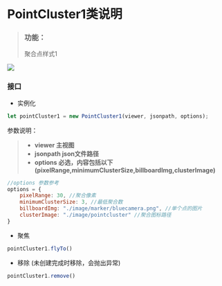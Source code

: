 **PointCluster1类说明**
==============================
>### 功能：  
> 聚合点样式1
>
![](点聚合1.gif)  
### 接口
- 实例化
```javascript
let pointCluster1 = new PointCluster1(viewer, jsonpath, options);
```
参数说明：  
>- **viewer 主视图**
>- **jsonpath json文件路径**
>- **options 必选，内容包括以下(pixelRange,minimumClusterSize,billboardImg,clusterImage)**
```javascript
//options 参数参考
options = {
    pixelRange: 30, //聚合像素
    minimumClusterSize: 3, //最低聚合数
    billboardImg: "./image/marker/bluecamera.png", //单个点的图片
    clusterImage: "./image/pointcluster" //聚合图标路径
}

```
- 聚焦
```javascript
pointCluster1.flyTo()
```
- 移除 (未创建完成时移除，会抛出异常)
```javascript
pointCluster1.remove()
```